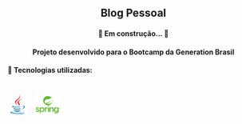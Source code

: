 <div align="center">
<h2>Blog Pessoal</h2>
</div>

<h4 align="center"> 
	🚧 Em construção...  🚧
</h4>
<h4 align="center">Projeto desenvolvido para o Bootcamp da Generation Brasil </h4>

<h4>🚀 Tecnologias utilizadas: </h4>
 <div style="display: inline_block"><br>
   <img align="center" alt="node" height="40" width="40" src="https://github.com/devicons/devicon/blob/master/icons/java/java-original.svg">
    &nbsp;&nbsp;
   <img align="center" alt="node" height="50" width="50" src="https://github.com/devicons/devicon/blob/master/icons/spring/spring-original-wordmark.svg">
    &nbsp;&nbsp;
  </div>
    
